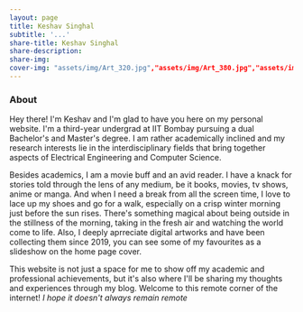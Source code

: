```yaml
---
layout: page
title: Keshav Singhal
subtitle: '...'
share-title: Keshav Singhal
share-description: 
share-img:
cover-img: "assets/img/Art_320.jpg","assets/img/Art_380.jpg","assets/img/Art_280.jpg","assets/img/Art_130.jpg","assets/img/Art_87.jpg","assets/img/Art_161.jpg"
---
```


### About
Hey there! I'm Keshav and I'm glad to have you here on my personal website. I'm a third-year undergrad at IIT Bombay pursuing a dual Bachelor's and Master's degree. I am rather academically inclined and my research interests lie in the interdisciplinary fields that bring together aspects of Electrical Engineering and Computer Science.

Besides academics, I am a movie buff and an avid reader. I have a knack for stories told through the lens of any medium, be it books, movies, tv shows, anime or manga. And when I need a break from all the screen time, I love to lace up my shoes and go for a walk, especially on a crisp winter morning just before the sun rises. There's something magical about being outside in the stillness of the morning, taking in the fresh air and watching the world come to life. Also, I deeply aprreciate digital artworks and have been collecting them since 2019, you can see some of my favourites as a slideshow on the home page cover. 

This website is not just a space for me to show off my academic and professional achievements, but it's also where I'll be sharing my thoughts and experiences through my blog. Welcome to this remote corner of the internet! _I hope it doesn't always remain remote_

